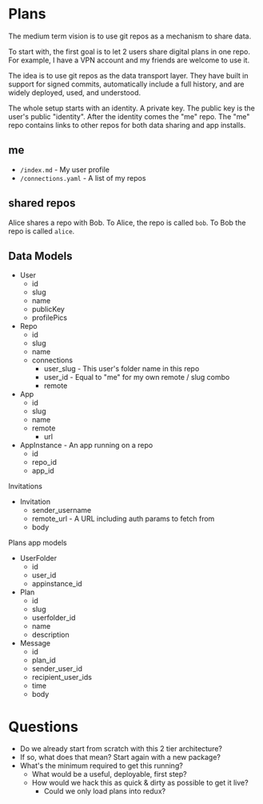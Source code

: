 # Plans

The medium term vision is to use git repos as a mechanism to share data.

To start with, the first goal is to let 2 users share digital plans in one
repo. For example, I have a VPN account and my friends are welcome to use it.

The idea is to use git repos as the data transport layer. They have built in
support for signed commits, automatically include a full history, and are
widely deployed, used, and understood.

The whole setup starts with an identity. A private key. The public key is the
user's public "identity". After the identity comes the "me" repo. The "me"
repo contains links to other repos for both data sharing and app installs.

## me

- `/index.md` - My user profile
- `/connections.yaml` - A list of my repos

## shared repos

Alice shares a repo with Bob. To Alice, the repo is called `bob`. To Bob the
repo is called `alice`.

## Data Models

- User
  - id
  - slug
  - name
  - publicKey
  - profilePics
- Repo
  - id
  - slug
  - name
  - connections
    - user_slug - This user's folder name in this repo
    - user_id - Equal to "me" for my own remote / slug combo
    - remote
- App
  - id
  - slug
  - name
  - remote
    - url
- AppInstance - An app running on a repo
  - id
  - repo_id
  - app_id

Invitations

- Invitation
  - sender_username
  - remote_url - A URL including auth params to fetch from
  - body

Plans app models

- UserFolder
  - id
  - user_id
  - appinstance_id
- Plan
  - id
  - slug
  - userfolder_id
  - name
  - description
- Message
  - id
  - plan_id
  - sender_user_id
  - recipient_user_ids
  - time
  - body

# Questions

- Do we already start from scratch with this 2 tier architecture?
- If so, what does that mean? Start again with a new package?
- What's the minimum required to get this running?
  - What would be a useful, deployable, first step?
  - How would we hack this as quick & dirty as possible to get it live?
    - Could we only load plans into redux?
